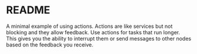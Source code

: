 README
======

A minimal example of using actions.  Actions are like services but not blocking and they allow feedback.  Use actions for tasks that run longer.  This gives you the ability to interrupt them or send messages to other nodes based on the feedback you receive. 

